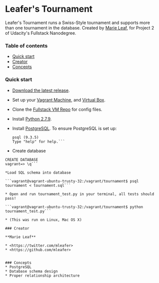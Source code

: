 # Leafer's Tournament

Leafer's Tournament runs a Swiss-Style tournament and supports more than one tournament in the database. Created by [Marie Leaf](https://twitter.com/mleafer), for Project 2 of Udacity's Fullstack Nanodegree.


### Table of contents

* [Quick start](#quick-start)
* [Creator](#creator)
* [Concepts](#concepts)

### Quick start

* [Download the latest release](https://github.com/mleafer/fullstacknanodegree.git).
* Set up your [Vagrant Machine](https://www.vagrantup.com/), and [Virtual Box](https://www.virtualbox.org/).
* Clone the [Fullstack VM Repo](https://github.com/udacity/fullstack-nanodegree-vm) for config files. 
* Install [Python 2.7.9](https://www.python.org/downloads/).
* Install [PostgreSQL](http://www.postgresql.org/download/).
  To ensure PostgreSQL is set up:
   
   ```vagrant@vagrant-ubuntu-trusty-32:/vagrant/tournament$ psql
   psql (9.3.5)
   Type "help" for help.```

* Create database

 ```vagrant=> CREATE DATABASE tournament;
 CREATE DATABASE
 vagrant=> \q```

*Load SQL schema into database

 ```vagrant@vagrant-ubuntu-trusty-32:/vagrant/tournament$ psql tournament < tournament.sql```

* Open and run tournament_test.py in your terminal, all tests should pass!

 ```vagrant@vagrant-ubuntu-trusty-32:/vagrant/tournament$ python tournament_test.py```

* (This was run on Linux, Mac OS X)

### Creator

**Marie Leaf**

* <https://twitter.com/mleafer>
* <https://github.com/mleafer>


### Concepts
* PostgreSQL
* Database schema design
* Proper relationship architecture